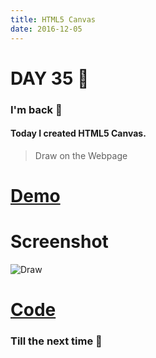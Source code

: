 ```yaml
---
title: HTML5 Canvas
date: 2016-12-05
---
```


# DAY 35 👾 

### I'm back 💙

#### Today I created HTML5 Canvas.

> Draw on the Webpage

# [Demo](https://deadcoder0904.github.io/html5-canvas)

# Screenshot

![Draw](http://imgur.com/djRJNa1.png)

# [Code](https://github.com/deadcoder0904/html5-canvas)

### Till the next time 👻 